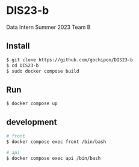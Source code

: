 # DIS23-b
Data Intern Summer 2023 Team B

## Install
```bash
$ git clone https://github.com/gochipon/DIS23-b
$ cd DIS23-b
$ sudo docker compose build
```

## Run
```bash
$ docker compose up
```

## development
```bash
# front
$ docker compose exec front /bin/bash

# api
$ docker compose exec api /bin/bash
```